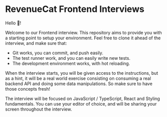 # RevenueCat Frontend Interviews

Hello 👋!

Welcome to our Frontend interview. This repository aims to provide you with a starting point to setup your environment.
Feel free to clone it ahead of the interview, and make sure that:

- Git works, you can commit, and push easily.
- The test runner work, and you can easily write new tests.
- The development environment works, with hot reloading.

When the interview starts, you will be given access to the instructions, but as a hint, it will be a real
world exercise consisting on consuming a real backend API and doing some data manipulations. So make sure to have those
concepts fresh!

The interview will be focused on JavaScript / TypeScript, React and Styling fundamentals. You can use your editor of choice, and will be
sharing your screen throughout the interview.